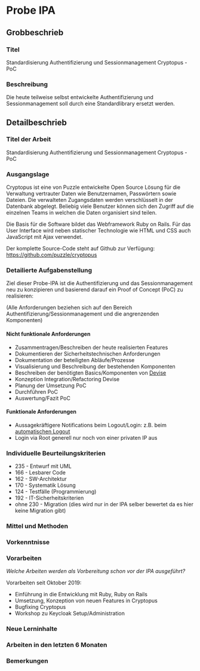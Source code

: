 # Probe IPA

## Grobbeschrieb

### Titel

Standardisierung Authentifizierung und Sessionmanagement Cryptopus - PoC

### Beschreibung

Die heute teilweise selbst entwickelte Authentifizierung und Sessionmanagement soll durch eine Standardlibrary ersetzt werden. 

## Detailbeschrieb

### Titel der Arbeit

Standardisierung Authentifizierung und Sessionmanagement Cryptopus - PoC

### Ausgangslage

Cryptopus ist eine von Puzzle entwickelte Open Source Lösung für die Verwaltung vertrauter Daten wie Benutzernamen, Passwörtern sowie Dateien. Die verwalteten Zugangsdaten werden verschlüsselt in der Datenbank abgelegt. Beliebig viele Benutzer können sich den Zugriff auf die einzelnen Teams in welchen die Daten organisiert sind teilen.

Die Basis für die Software bildet das Webframework Ruby on Rails. Für das User Interface wird neben statischer Technologie wie HTML und CSS auch JavaScript mit Ajax verwendet. 

Der komplette Source-Code steht auf Github zur Verfügung: https://github.com/puzzle/cryptopus

### Detailierte Aufgabenstellung

Ziel dieser Probe-IPA ist die Authentifizierung und das Sessionmanagement neu zu konzipieren und basierend darauf ein Proof of Concept (PoC) zu realisieren:

(Alle Anforderungen beziehen sich auf den Bereich Authentifizierung/Sessionmanagement und die angrenzenden Komponenten)

#### Nicht funktionale Anforderungen
* Zusammentragen/Beschreiben der heute realisierten Features
* Dokumentieren der Sicherheitstechnischen Anforderungen
* Dokumentation der beteiligten Abläufe/Prozesse
* Visualisierung und Beschreibung der bestehenden Komponenten
* Beschreiben der benötigten Basics/Komponenten von [Devise](https://github.com/heartcombo/devise)
* Konzeption Integration/Refactoring Devise
* Planung der Umsetzung PoC
* Durchführen PoC
* Auswertung/Fazit PoC

#### Funktionale Anforderungen
* Aussagekräftigere Notifications beim Logout/Login: z.B. beim [automatischen Logout](https://github.com/puzzle/cryptopus/issues/169)
* Login via Root generell nur noch von einer privaten IP aus

### Individuelle Beurteilungskriterien

* 235 - Entwurf mit UML
* 166 - Lesbarer Code
* 162 - SW-Architektur
* 170 - Systematik Lösung
* 124 - Testfälle (Programmierung)
* 192 - IT-Sicherheitskriterien
* ohne 230 - Migration (dies wird nur in der IPA selber bewertet da es hier keine Migration gibt)

### Mittel und Methoden


### Vorkenntnisse

### Vorarbeiten
*Welche Arbeiten werden als Vorbereitung schon vor der IPA ausgeführt?*

Vorarbeiten seit Oktober 2019:

* Einführung in die Entwicklung mit Ruby, Ruby on Rails
* Umsetzung, Konzeption von neuen Features in Cryptopus
* Bugfixing Cryptopus
* Workshop zu Keycloak Setup/Administration

### Neue Lerninhalte

### Arbeiten in den letzten 6 Monaten

### Bemerkungen
